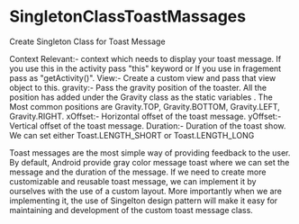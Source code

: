 # SingletonClassToastMassages

Create Singleton Class for Toast Message

Context Relevant:- context which needs to display your toast message. If you use this in the activity pass "this"
                   keyword or If you use in fragement pass as "getActivity()".
View:- Create a custom view and pass that view object to this.
gravity:- Pass the gravity position of the toaster. All the position has added under the Gravity class as the static
          variables . The Most common positions are Gravity.TOP, Gravity.BOTTOM, Gravity.LEFT, Gravity.RIGHT.
xOffset:- Horizontal offset of the toast message.
yOffset:- Vertical offset of the toast message.
Duration:- Duration of the toast show. We can set either Toast.LENGTH_SHORT or Toast.LENGTH_LONG


Toast messages are the most simple way of providing feedback to the user. By default, Android provide gray color
message toast where we can set the message and the duration of the message. If we need to create more
customizable and reusable toast message, we can implement it by ourselves with the use of a custom layout. More
importantly when we are implementing it, the use of Singelton design pattern will make it easy for maintaining and
development of the custom toast message class.
